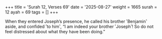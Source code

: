 +++
title = 'Surah 12, Verses 69'
date = '2025-08-27'
weight = 1665
surah = 12
ayah = 69
tags = []
+++

When they entered Joseph’s presence, he called his brother ˹Benjamin˺ aside, and confided ˹to him˺, “I am indeed your brother ˹Joseph˺! So do not feel distressed about what they have been doing.”